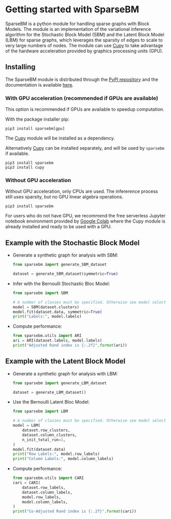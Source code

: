 # Getting started with SparseBM

SparseBM is a python module for handling sparse graphs with Block Models.
The module is an implementation of the variational inference algorithm for the Stochastic Block Model (SBM) and the Latent Block Model (LBM) for sparse graphs, which leverages the sparsity of edges to scale to very large numbers of nodes. The module can use [Cupy] to take advantage of the hardware acceleration provided by graphics processing units (GPU).

## Installing

The SparseBM module is distributed through the [PyPI repository](https://pypi.org/project/sparsebm/) and the documentation is available [here](https://jbleger.gitlab.io/sparsebm).


### With GPU acceleration (recommended if GPUs are available)

This option is recommended if GPUs are available to speedup computation.

With the package installer pip:

```
pip3 install sparsebm[gpu]
```

The [Cupy] module will be installed as a dependency.

[Cupy]: https://cupy.dev/

Alternatively [Cupy] can be installed separately, and will be used by `sparsebm`
if available.

```
pip3 install sparsebm
pip3 install cupy
```

### Without GPU acceleration

Without GPU acceleration, only CPUs are used. The infererence process still uses
sparsity, but no GPU linear algebra operations.

```
pip3 install sparsebm
```

For users who do not have GPU, we recommend the free serverless Jupyter notebook environment provided by [Google Colab](https://colab.research.google.com/) where the Cupy module is already installed and ready to be used with a GPU.

## Example with the Stochastic Block Model

- Generate a synthetic graph for analysis with SBM:

    ```python
    from sparsebm import generate_SBM_dataset

    dataset = generate_SBM_dataset(symmetric=True)
    ```


- Infer with the Bernoulli Stochastic Bloc Model:

    ```python
    from sparsebm import SBM

    # A number of classes must be specified. Otherwise see model selection.
    model = SBM(dataset.clusters)
    model.fit(dataset.data, symmetric=True)
    print("Labels:", model.labels)
    ```

- Compute performance:

    ```python
    from sparsebm.utils import ARI
    ari = ARI(dataset.labels, model.labels)
    print("Adjusted Rand index is {:.2f}".format(ari))
    ```


## Example with the Latent Block Model

- Generate a synthetic graph for analysis with LBM:

    ```python
    from sparsebm import generate_LBM_dataset

    dataset = generate_LBM_dataset()
    ```

 - Use the Bernoulli Latent Bloc Model:

    ```python
    from sparsebm import LBM

    # A number of classes must be specified. Otherwise see model selection.
    model = LBM(
        dataset.row_clusters,
        dataset.column_clusters,
        n_init_total_run=1,
    )
    model.fit(dataset.data)
    print("Row Labels:", model.row_labels)
    print("Column Labels:", model.column_labels)
    ```

- Compute performance:

    ```python
    from sparsebm.utils import CARI
    cari = CARI(
        dataset.row_labels,
        dataset.column_labels,
        model.row_labels,
        model.column_labels,
    )
    print("Co-Adjusted Rand index is {:.2f}".format(cari))
    ```
